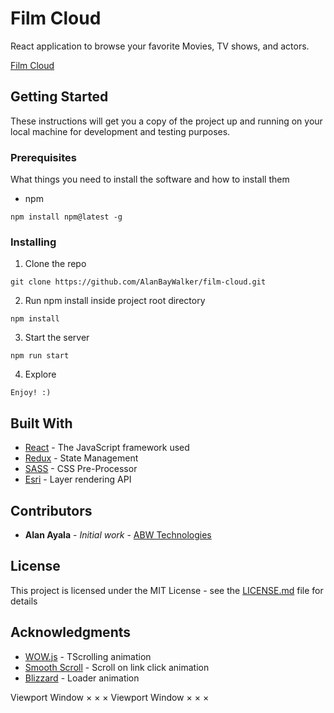 # Film Cloud

React application to browse your favorite Movies, TV shows, and actors.

[Film Cloud](https://kind-dijkstra-d6696a.netlify.app/)

## Getting Started

These instructions will get you a copy of the project up and running on your local machine for development and testing purposes.

### Prerequisites

What things you need to install the software and how to install them

- npm

```
npm install npm@latest -g
```

### Installing

1. Clone the repo

```
git clone https://github.com/AlanBayWalker/film-cloud.git
```

2. Run npm install inside project root directory

```
npm install
```

3. Start the server

```
npm run start
```

4. Explore

```
Enjoy! :)
```

## Built With

* [React](https://reactjs.org/) - The JavaScript framework used
* [Redux](https://redux.js.org/) - State Management
* [SASS](https://sass-lang.com/) - CSS Pre-Processor
* [Esri](https://www.themoviedb.org/) - Layer rendering API

## Contributors

* **Alan Ayala** - *Initial work* - [ABW Technologies](http://www.abwtechnologies.com/)


## License

This project is licensed under the MIT License - see the [LICENSE.md](LICENSE.md) file for details

## Acknowledgments

* [WOW.js](https://mynameismatthieu.com/WOW/) - TScrolling animation
* [Smooth Scroll](https://github.com/cferdinandi/smooth-scroll) - Scroll on link click animation
* [Blizzard](https://www.blizzard.com) - Loader animation


Viewport
Window
×
×
×
Viewport
Window
×
×
×
